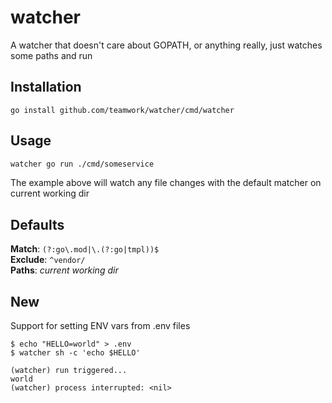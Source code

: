 # watcher

A watcher that doesn't care about GOPATH, or anything really, just watches
some paths and run

## Installation

```
go install github.com/teamwork/watcher/cmd/watcher
```

## Usage

```bash
watcher go run ./cmd/someservice
```

The example above will watch any file changes with the default matcher on
current working dir

## Defaults

**Match**: `(?:go\.mod|\.(?:go|tmpl))$`  
**Exclude**: `^vendor/`  
**Paths**: _current working dir_

## New

Support for setting ENV vars from .env files

```
$ echo "HELLO=world" > .env
$ watcher sh -c 'echo $HELLO'

(watcher) run triggered...
world
(watcher) process interrupted: <nil>
```

